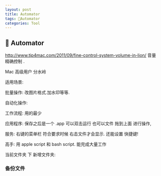 ```yaml
---
layout: post
title: Automator
tags: Automator
categories: Tool
---
```


##  Automator
http://www.tip4mac.com/2011/09/fine-control-system-volume-in-lion/              音量精确控制 .  

Mac 高级用户 分水岭


适用场景:

批量操作:  改图片格式.加水印等等.

自动化操作: 







工作流程: 用的最少

应用程序: 保存之后是一个 .app 可以双击运行
也可以文件 拖到上面 进行操作,



服务: 右键的菜单栏  符合要求时候  右击文件才会显示.
还能设置 快捷键!




高手: 用  apple script   和 bash script. 能完成大量工作



当前文件夹 下 新增文件夹:



### 备份文件


